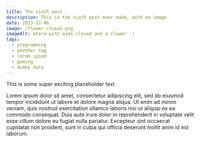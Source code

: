```yaml
---
title: The sixth post
description: This is the sixth post ever made, with an image
date: 2023-12-06
image: /flower-closed.png
imageAlt: Atora with eyes closed and a flower :)
tags:
  - programming
  - another tag
  - lorem ipsum
  - gaming
  - dummy data
---
```


This is some super exciting placeholder text

Lorem ipsum dolor sit amet, consectetur adipiscing elit, sed do eiusmod tempor incididunt ut labore et dolore magna aliqua. Ut enim ad minim veniam, quis nostrud exercitation ullamco laboris nisi ut aliquip ex ea commodo consequat. Duis aute irure dolor in reprehenderit in voluptate velit esse cillum dolore eu fugiat nulla pariatur. Excepteur sint occaecat cupidatat non proident, sunt in culpa qui officia deserunt mollit anim id est laborum.
